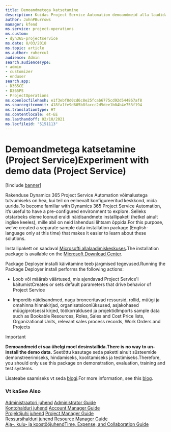 ```yaml
---
title: Demoandmetega katsetamine
description: Kuidas Project Service Automation demoandmeid alla laadida ja nendega katsetada?
author: JohnPBurrows
manager: kfend
ms.service: project-operations
ms.custom:
- dyn365-projectservice
ms.date: 8/03/2018
ms.topic: article
ms.author: ruhercul
audience: Admin
search.audienceType:
- admin
- customizer
- enduser
search.app:
- D365CE
- D365PS
- ProjectOperations
ms.openlocfilehash: e1f3ebf8d0cd6c8e25fcab6775cd92d544867af8
ms.sourcegitcommit: 418fa1fe9d605b8faccc2d5dee1b04b4e753f194
ms.translationtype: HT
ms.contentlocale: et-EE
ms.lasthandoff: 02/10/2021
ms.locfileid: "5151113"
---
```

# <a name="experiment-with-demo-data-project-service"></a><span data-ttu-id="0f3cc-103">Demoandmetega katsetamine (Project Service)</span><span class="sxs-lookup"><span data-stu-id="0f3cc-103">Experiment with demo data (Project Service)</span></span>

[!include [banner](../includes/psa-now-project-operations.md)]

<span data-ttu-id="0f3cc-104">Rakenduse Dynamics 365 Project Service Automation võimalustega tutvumiseks on hea, kui teil on eelnevalt konfigureeritud keskkond, mida uurida.</span><span class="sxs-lookup"><span data-stu-id="0f3cc-104">To become familiar with Dynamics 365 Project Service Automation, it’s useful to have a pre-configured environment to explore.</span></span> <span data-ttu-id="0f3cc-105">Selleks otstarbeks oleme loonud eraldi näidisandmete installipaketi (hetkel ainult inglise keeles), mille abil on neid lahendusi lihtsam õppida.</span><span class="sxs-lookup"><span data-stu-id="0f3cc-105">For this purpose, we’ve created a separate sample data installation package (English-language only at this time) that makes it easier to learn about these solutions.</span></span> 

<span data-ttu-id="0f3cc-106">Installipakett on saadaval [Microsofti allalaadimiskeskuses](https://go.microsoft.com/fwlink/?linkid=859966).</span><span class="sxs-lookup"><span data-stu-id="0f3cc-106">The installation package is available on the [Microsoft Download Center](https://go.microsoft.com/fwlink/?linkid=859966).</span></span>  

<span data-ttu-id="0f3cc-107">Package Deployer installi käivitamine teeb järgmised tegevused.</span><span class="sxs-lookup"><span data-stu-id="0f3cc-107">Running the Package Deployer install performs the following actions:</span></span> 
  
-   <span data-ttu-id="0f3cc-108">Loob või määrab väärtused, mis ajendavad Project Service'i käitumist</span><span class="sxs-lookup"><span data-stu-id="0f3cc-108">Creates or sets default parameters that drive behavior of Project Service</span></span>  
  
-   <span data-ttu-id="0f3cc-109">Impordib näidisandmed, nagu broneeritavad ressursid, rollid, müügi ja omahinna hinnakirjad, organisatsiooniüksused, asjakohased müügiprotsessi kirjed, töökorraldused ja projektid</span><span class="sxs-lookup"><span data-stu-id="0f3cc-109">Imports sample data such as Bookable Resources, Roles, Sales and Cost Price lists, Organizational Units, relevant sales process records, Work Orders and Projects</span></span>    
  
> [!IMPORTANT]
> <span data-ttu-id="0f3cc-110">**Demoandmeid ei saa ühelgi moel desinstallida.**</span><span class="sxs-lookup"><span data-stu-id="0f3cc-110">**There is no way to un-install the demo data.**</span></span> <span data-ttu-id="0f3cc-111">Seetõttu kasutage seda paketti ainult süsteemide demonstreerimiseks, hindamiseks, koolitamiseks ja testimiseks.</span><span class="sxs-lookup"><span data-stu-id="0f3cc-111">Therefore, you should only use this package on demonstration, evaluation, training and test systems.</span></span>

<span data-ttu-id="0f3cc-112">Lisateabe saamiseks vt seda [blogi](https://blogs.msdn.microsoft.com/crm/2017/10/24/microsoft-dynamics-365-for-field-service-and-project-service-automation-sample-data).</span><span class="sxs-lookup"><span data-stu-id="0f3cc-112">For more information, see this [blog](https://blogs.msdn.microsoft.com/crm/2017/10/24/microsoft-dynamics-365-for-field-service-and-project-service-automation-sample-data).</span></span>





  
### <a name="see-also"></a><span data-ttu-id="0f3cc-113">Vt ka</span><span class="sxs-lookup"><span data-stu-id="0f3cc-113">See Also</span></span>  
 <span data-ttu-id="0f3cc-114">[Administraatori juhend](../psa/admin-guide.md) </span><span class="sxs-lookup"><span data-stu-id="0f3cc-114">[Administrator Guide](../psa/admin-guide.md) </span></span>  
 <span data-ttu-id="0f3cc-115">[Kontohalduri juhend](../psa/account-manager-guide.md) </span><span class="sxs-lookup"><span data-stu-id="0f3cc-115">[Account Manager Guide](../psa/account-manager-guide.md) </span></span>  
 <span data-ttu-id="0f3cc-116">[Projektijuhi juhend](../psa/project-manager-guide.md) </span><span class="sxs-lookup"><span data-stu-id="0f3cc-116">[Project Manager Guide](../psa/project-manager-guide.md) </span></span>  
 <span data-ttu-id="0f3cc-117">[Ressursihalduri juhend](../psa/resource-manager-guide.md) </span><span class="sxs-lookup"><span data-stu-id="0f3cc-117">[Resource Manager Guide](../psa/resource-manager-guide.md) </span></span>  
 [<span data-ttu-id="0f3cc-118">Aja-, kulu- ja koostööjuhend</span><span class="sxs-lookup"><span data-stu-id="0f3cc-118">Time, Expense, and Collaboration Guide</span></span>](../psa/time-expense-collaboration-guide.md)

